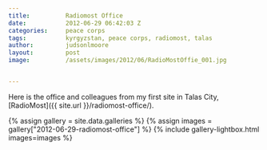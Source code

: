 ```yaml
---
title:			Radiomost Office
date:			2012-06-29 06:42:03 Z
categories:		peace corps
tags:			kyrgyzstan, peace corps, radiomost, talas
author:			judsonlmoore
layout:			post
image:			/assets/images/2012/06/RadioMostOffie_001.jpg


---
```


Here is the office and colleagues from my first site in Talas City, [RadioMost]({{ site.url }}/radiomost-office/).

{% assign gallery = site.data.galleries %}
{% assign images = gallery["2012-06-29-radiomost-office"] %}
{% include gallery-lightbox.html images=images %}
